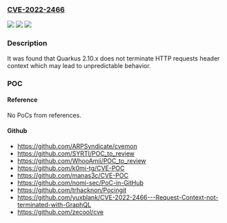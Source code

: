 ### [CVE-2022-2466](https://cve.mitre.org/cgi-bin/cvename.cgi?name=CVE-2022-2466)
![](https://img.shields.io/static/v1?label=Product&message=quarkus&color=blue)
![](https://img.shields.io/static/v1?label=Version&message=n%2Fa&color=blue)
![](https://img.shields.io/static/v1?label=Vulnerability&message=CWE-444&color=brighgreen)

### Description

It was found that Quarkus 2.10.x does not terminate HTTP requests header context which may lead to unpredictable behavior.

### POC

#### Reference
No PoCs from references.

#### Github
- https://github.com/ARPSyndicate/cvemon
- https://github.com/SYRTI/POC_to_review
- https://github.com/WhooAmii/POC_to_review
- https://github.com/k0mi-tg/CVE-POC
- https://github.com/manas3c/CVE-POC
- https://github.com/nomi-sec/PoC-in-GitHub
- https://github.com/trhacknon/Pocingit
- https://github.com/yuxblank/CVE-2022-2466---Request-Context-not-terminated-with-GraphQL
- https://github.com/zecool/cve

